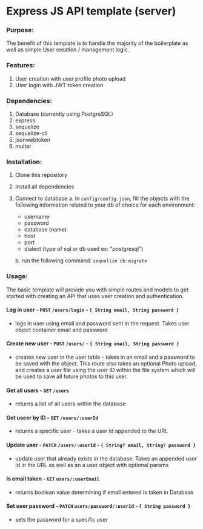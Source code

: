 # Express JS API template (server)

### Purpose:

The benefit of this template is to handle the majority of the boilerplate as well as simple User creation / management logic.

### Features:

1. User creation with user profile photo upload
2. User login with JWT token creation

### Dependencies:

1. Database (currently using PostgreSQL)
2. express
3. sequelize
4. sequelize-cli
5. jsonwebtoken
6. multer

### Installation:

1. Clone this repository
2. Install all dependencies
3. Connect to database
   a. In `config/config.json`, fill the objects with the following information related to your db of choice for each environment:

   - username
   - password
   - database (name)
   - host
   - port
   - dialect (type of sql or db used ex: "postgresql")

   b. run the following command: `sequelize db:migrate`

### Usage:

The basic template will provide you with simple routes and models to get started with creating an API that uses user creation and authentication.

#### Log in user - `POST` `/users/login` - `{ String email, String password }`

- logs in user using email and password sent in the request. Takes user object container email and password

#### Create new user - `POST` `/users/` - `{ String email, String password }`

- creates new user in the user table - takes in an email and a password to be saved with the object. This route also takes an optional Photo upload, and creates a user file using the user ID within the file system which will be used to save all future photos to this user.

#### Get all users - `GET` `/users`

- returns a list of all users within the database

#### Get useer by ID - `GET` `/users/:userId`

- returns a specific user - takes a user Id appended to the URL

#### Update user - `PATCH` `/users/:userId` - `{ String? email, String? password }`

- update user that already exists in the database. Takes an appended user Id in the URL as well as an a user object with optional params

#### Is email taken - `GET` `users/:userEmail`

- returns boolean value determining if email entered is taken in Database

#### Set user password - `PATCH` `users/password/:userId` - `{ String password }`

- sets the password for a specific user
